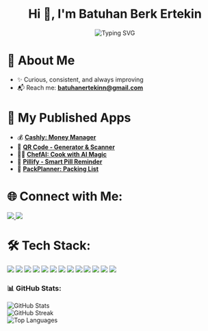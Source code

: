 <h1 align="center">Hi 👋, I'm Batuhan Berk Ertekin</h1>

<p align="center">
  <img src="https://readme-typing-svg.demolab.com?font=Fira+Code&size=28&duration=3000&pause=500&center=true&vCenter=true&width=435&color=FF0000&lines=%e2%9c%a8+Batuhan+Berk+Ertekin+%e2%9c%a8;%f0%9f%93%9a+Mobile+Developer+%f0%9f%92%bb;Welcome+To+My+Profile+%f0%9f%91%80" alt="Typing SVG" />
</p>


<h1

### 🌟 About Me
- ✨ Curious, consistent, and always improving
- 📬 Reach me: **batuhanertekinn@gmail.com**

</h1>

<h1


### 🚀 My Published Apps

- 💰 [**Cashly: Money Manager**](https://apps.apple.com/tr/app/cashly-money-budget-tracker/id6744645070)
- 🔲 [**QR Code - Generator & Scanner**](https://apps.apple.com/tr/app/qr-maker-generator-scanner/id6740208990)
- 👩‍🍳 [**ChefAI: Cook with AI Magic**](https://apps.apple.com/tr/app/chefai-cook-with-ai-magic/id6746969364)
- 💊 [**Pillify - Smart Pill Reminder**](https://apps.apple.com/tr/app/pillify-smart-pill-reminder/id6743117036)  
- 🎒 [**PackPlanner: Packing List**](https://apps.apple.com/tr/app/packplanner-packing-list/id6737191058)  

</h1>

<h1

### 🌐 Connect with Me:

<p align="left">
  <a href="https://linkedin.com/in/batuhanberkertekin" target="_blank">
    <img src="https://img.shields.io/badge/LinkedIn-%230077B5.svg?style=for-the-badge&logo=linkedin&logoColor=white"/>
  </a>
  <a href="https://instagram.com/berk.btuhan" target="_blank">
    <img src="https://img.shields.io/badge/Instagram-%23E4405F.svg?style=for-the-badge&logo=Instagram&logoColor=white"/>
  </a>
</p>

</h1>

<h1

### 🛠️ Tech Stack:

<p align="left">
  <img src="https://img.shields.io/badge/Swift-F54A2A?style=for-the-badge&logo=swift&logoColor=white" />
  <img src="https://img.shields.io/badge/Flutter-02569B?style=for-the-badge&logo=flutter&logoColor=white" />
  <img src="https://img.shields.io/badge/React-20232A?style=for-the-badge&logo=react&logoColor=61DAFB" />
  <img src="https://img.shields.io/badge/Kotlin-0095D5?style=for-the-badge&logo=kotlin&logoColor=white" />
  <img src="https://img.shields.io/badge/Java-ED8B00?style=for-the-badge&logo=openjdk&logoColor=white" />
  <img src="https://img.shields.io/badge/Spring_Boot-6DB33F?style=for-the-badge&logo=spring&logoColor=white" />
  <img src="https://img.shields.io/badge/Firebase-FFCA28?style=for-the-badge&logo=firebase&logoColor=black" />
  <img src="https://img.shields.io/badge/Supabase-3ECF8E?style=for-the-badge&logo=supabase&logoColor=white" />
  <img src="https://img.shields.io/badge/Docker-2496ED?style=for-the-badge&logo=docker&logoColor=white" />
  <img src="https://img.shields.io/badge/Git-F05033?style=for-the-badge&logo=git&logoColor=white" />
  <img src="https://img.shields.io/badge/GitHub-121011?style=for-the-badge&logo=github&logoColor=white" />
  <img src="https://img.shields.io/badge/Postman-FF6C37?style=for-the-badge&logo=postman&logoColor=white" />
  <img src="https://img.shields.io/badge/Figma-F24E1E?style=for-the-badge&logo=figma&logoColor=white" />
</p>

</h1>

### 📊 GitHub Stats:

<p align="left">
  <img src="https://github-readme-stats.vercel.app/api?username=ertekinbatuhan&theme=radical&show_icons=true&hide_border=false" alt="GitHub Stats" />
  <br/>
  <img src="https://github-readme-streak-stats.herokuapp.com/?user=ertekinbatuhan&theme=radical&hide_border=false" alt="GitHub Streak" />
  <br/>
  <img src="https://github-readme-stats.vercel.app/api/top-langs/?username=ertekinbatuhan&theme=radical&layout=compact&hide_border=false" alt="Top Languages" />
</p>


<!-- README proudly crafted by Batuhan Berk Ertekin with ❤️ -->
